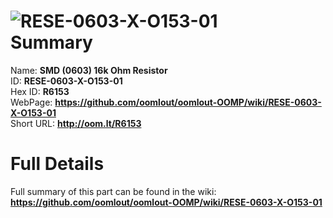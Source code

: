 
![RESE-0603-X-O153-01](https://github.com/oomlout/oomlout-OOMP/blob/master/parts/RESE-0603-X-O153-01/RESE-0603-X-O153-01_420.jpg)   
Summary
=================
  
Name: __SMD (0603) 16k Ohm Resistor__    
ID: __RESE-0603-X-O153-01__   
Hex ID: __R6153__   
WebPage: __https://github.com/oomlout/oomlout-OOMP/wiki/RESE-0603-X-O153-01__   
Short URL: __http://oom.lt/R6153__   

Full Details
==========================
Full summary of this part can be found in the wiki:   
__https://github.com/oomlout/oomlout-OOMP/wiki/RESE-0603-X-O153-01__    

